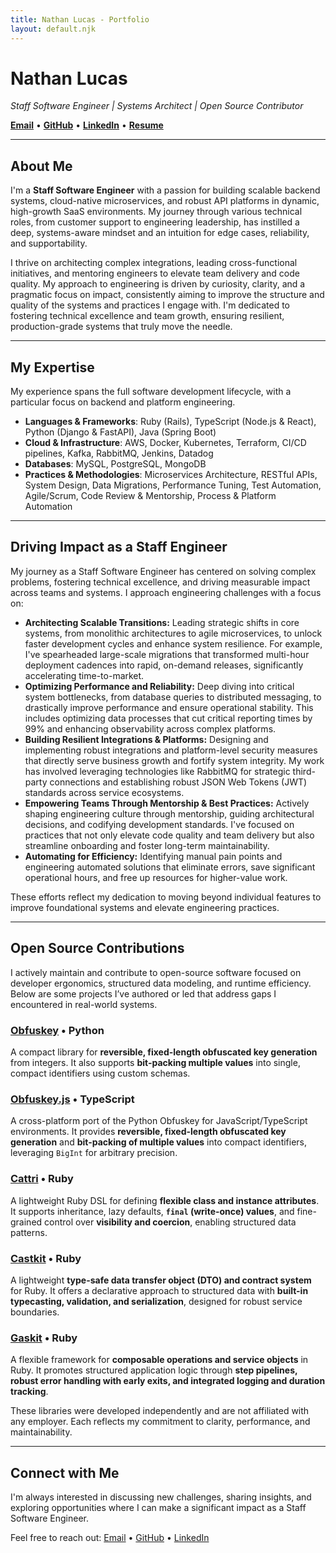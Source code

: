 ```yaml
---
title: Nathan Lucas - Portfolio
layout: default.njk
---
```


# Nathan Lucas

_Staff Software Engineer | Systems Architect | Open Source Contributor_

**[Email](mailto:nlucas@bnlucas.com)** • **[GitHub](https://github.com/bnlucas)** • **[LinkedIn](https://linkedin.com/in/bnlucas88)** • **[Resume](/resume/)**

---

## About Me

I'm a **Staff Software Engineer** with a passion for building scalable backend systems, cloud-native microservices, and robust API platforms in dynamic, high-growth SaaS environments. My journey through various technical roles, from customer support to engineering leadership, has instilled a deep, systems-aware mindset and an intuition for edge cases, reliability, and supportability.

I thrive on architecting complex integrations, leading cross-functional initiatives, and mentoring engineers to elevate team delivery and code quality. My approach to engineering is driven by curiosity, clarity, and a pragmatic focus on impact, consistently aiming to improve the structure and quality of the systems and practices I engage with. I'm dedicated to fostering technical excellence and team growth, ensuring resilient, production-grade systems that truly move the needle.

---

## My Expertise

My experience spans the full software development lifecycle, with a particular focus on backend and platform engineering.

* **Languages & Frameworks**: Ruby (Rails), TypeScript (Node.js & React), Python (Django & FastAPI), Java (Spring Boot)
* **Cloud & Infrastructure**: AWS, Docker, Kubernetes, Terraform, CI/CD pipelines, Kafka, RabbitMQ, Jenkins, Datadog
* **Databases**: MySQL, PostgreSQL, MongoDB
* **Practices & Methodologies**: Microservices Architecture, RESTful APIs, System Design, Data Migrations, Performance Tuning, Test Automation, Agile/Scrum, Code Review & Mentorship, Process & Platform Automation

---

## Driving Impact as a Staff Engineer

My journey as a Staff Software Engineer has centered on solving complex problems, fostering technical excellence, and driving measurable impact across teams and systems. I approach engineering challenges with a focus on:

* **Architecting Scalable Transitions:** Leading strategic shifts in core systems, from monolithic architectures to agile microservices, to unlock faster development cycles and enhance system resilience. For example, I've spearheaded large-scale migrations that transformed multi-hour deployment cadences into rapid, on-demand releases, significantly accelerating time-to-market.
* **Optimizing Performance and Reliability:** Deep diving into critical system bottlenecks, from database queries to distributed messaging, to drastically improve performance and ensure operational stability. This includes optimizing data processes that cut critical reporting times by 99% and enhancing observability across complex platforms.
* **Building Resilient Integrations & Platforms:** Designing and implementing robust integrations and platform-level security measures that directly serve business growth and fortify system integrity. My work has involved leveraging technologies like RabbitMQ for strategic third-party connections and establishing robust JSON Web Tokens (JWT) standards across service ecosystems.
* **Empowering Teams Through Mentorship & Best Practices:** Actively shaping engineering culture through mentorship, guiding architectural decisions, and codifying development standards. I've focused on practices that not only elevate code quality and team delivery but also streamline onboarding and foster long-term maintainability.
* **Automating for Efficiency:** Identifying manual pain points and engineering automated solutions that eliminate errors, save significant operational hours, and free up resources for higher-value work.

These efforts reflect my dedication to moving beyond individual features to improve foundational systems and elevate engineering practices.

---

## Open Source Contributions

I actively maintain and contribute to open-source software focused on developer ergonomics, structured data modeling, and runtime efficiency. Below are some projects I’ve authored or led that address gaps I encountered in real-world systems.

### [Obfuskey](https://github.com/bnlucas/obfuskey) • Python

A compact library for **reversible, fixed-length obfuscated key generation** from integers. It also supports **bit-packing multiple values** into single, compact identifiers using custom schemas.

### [Obfuskey.js](https://github.com/bnlucas/obfuskey-js) • TypeScript

A cross-platform port of the Python Obfuskey for JavaScript/TypeScript environments. It provides **reversible, fixed-length obfuscated key generation** and **bit-packing of multiple values** into compact identifiers, leveraging `BigInt` for arbitrary precision.

### [Cattri](https://github.com/bnlucas/cattri) • Ruby

A lightweight Ruby DSL for defining **flexible class and instance attributes**. It supports inheritance, lazy defaults, **`final` (write-once) values**, and fine-grained control over **visibility and coercion**, enabling structured data patterns.

### [Castkit](https://github.com/bnlucas/castkit) • Ruby

A lightweight **type-safe data transfer object (DTO) and contract system** for Ruby. It offers a declarative approach to structured data with **built-in typecasting, validation, and serialization**, designed for robust service boundaries.

### [Gaskit](https://github.com/bnlucas/gaskit) • Ruby

A flexible framework for **composable operations and service objects** in Ruby. It promotes structured application logic through **step pipelines, robust error handling with early exits, and integrated logging and duration tracking**.

These libraries were developed independently and are not affiliated with any employer. Each reflects my commitment to clarity, performance, and maintainability.

---

## Connect with Me

I'm always interested in discussing new challenges, sharing insights, and exploring opportunities where I can make a significant impact as a Staff Software Engineer.

Feel free to reach out: [Email](mailto:nlucas@bnlucas.com) • [GitHub](https://github.com/bnlucas) • [LinkedIn](https://linkedin.com/in/bnlucas88)
